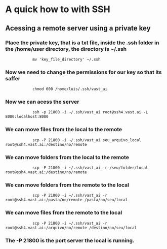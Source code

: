 # A quick how to with SSH

## Acessing a remote server using a private key

### Place the private key, that is a txt file, inside the .ssh folder in the /home/user directory, the directory is ~/.ssh

                mv 'key_file_directory' ~/.ssh

### Now we need to change the permissions for our key so that its saffer

                chmod 600 /home/luis/.ssh/vast_ai

### Now we can acess the server

                ssh -p 21800 -i ~/.ssh/vast_ai root@ssh4.vast.ai -L 8080:localhost:8080

### We can move files from the local to the remote

                scp -P 21800 -i ~/.ssh/vast_ai seu_arquivo_local root@ssh4.vast.ai:/destino/no/remote

### We can move folders from the local to the remote

                scp -P 21800 -i ~/.ssh/vast_ai -r /seu/folder/local root@ssh4.vast.ai:/destino/no/remote

### We can move folders from the remote to the local

                scp -P 21800 -i ~/.ssh/vast_ai -r root@ssh4.vast.ai:/pasta/no/remote /pasta/no/seu/local

### We can move files from the remote to the local

                scp -P 21800 -i ~/.ssh/vast_ai -r root@ssh4.vast.ai:/arquivo/no/remote /destino/no/seu/local

### The -P 21800 is the port server the local is running.
